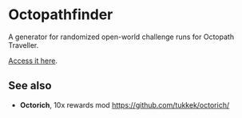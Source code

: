 # Octopathfinder

A generator for randomized open-world challenge runs for Octopath Traveller.

[Access it here](tukkek.github.io/octopathfinder).

## See also

* **Octorich**, 10x rewards mod https://github.com/tukkek/octorich/
